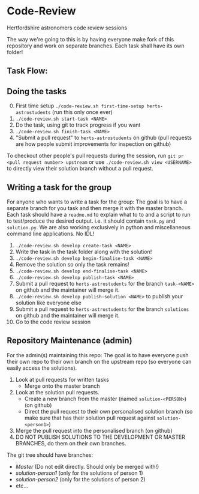 # Code-Review
Hertfordshire astronomers code review sessions

The way we're going to this is by having everyone make fork of this repository and work on separate branches. Each task shall have its own folder!

## Task Flow:

## Doing the tasks

0. First time setup `./code-review.sh first-time-setup herts-astrostudents` (run this only once ever)
1. `./code-review.sh start-task <NAME>`
2. Do the task, using git to track progress if you want
3. `./code-review.sh finish-task <NAME>`
4. "Submit a pull request" to `herts-astrostudents` on github (pull requests are how people submit improvements for inspection on github)

To checkout other people's pull requests during the session, run `git pr <pull request number> upstream` or use `./code-review.sh view <USERNAME>` to directly view their solution branch without a pull request.


## Writing a task for the group
For anyone who wants to write a task for the group:
The goal is to have a separate branch for you task and then merge it with the master branch.
Each task should have a `readme.md` to explain what to to and a script to run to test/produce the desired output.
i.e. it should contain `task.py` and `solution.py`.
We are also working exclusively in python and miscellaneous command line applications. No IDL!

1. `./code-review.sh develop create-task <NAME>`
2. Write the task in the task folder along with the solution!
3. `./code-review.sh develop begin-finalise-task <NAME>`
4. Remove the solution so only the task remains!
5. `./code-review.sh develop end-finalise-task <NAME>`
5. `./code-review.sh develop publish-task <NAME>`
6. Submit a pull request to `herts-astrostudents` for the branch `task-<NAME>` on github and the maintainer will merge it.
7.  `./code-review.sh develop publish-solution <NAME>` to publish your solution like everyone else
8. Submit a pull request to `herts-astrostudents` for the branch `solutions` on github and the maintainer will merge it.
9. Go to the code review session


## Repository Maintenance (admin)
For the admin(s) maintaining this repo:
The goal is to have everyone push their own repo to their own branch on the upstream repo (so everyone can easily access the solutions).

1. Look at pull requests for written tasks 
    * Merge onto the master branch 
1. Look at the solution pull requests. 
    * Create a new branch from the master (named `solution-<PERSON>`) (on github)
    * Direct the pull request to their own personalised solution branch (so make sure that <person1> has their solution pull request against `solution-<person1>`)
1. Merge the pull request into the personalised branch (on github)
1. DO NOT PUBLISH SOLUTIONS TO THE DEVELOPMENT OR MASTER BRANCHES, do them on their own branches.

The git tree should have branches:

* *Master* (Do not edit directly. Should only be merged with!)
* *solution-person1* (only for the solutions of person 1)
* *solution-person2* (only for the solutions of person 2)
* etc...

